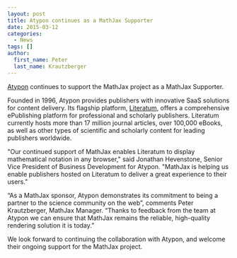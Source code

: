 ```yaml
---
layout: post
title: Atypon continues as a MathJax Supporter
date: 2015-03-12
categories:
  - News
tags: []
author:
  first_name: Peter
  last_name: Krautzberger
---
```


[Atypon](http://atypon.com) continues to support the MathJax project as a MathJax Supporter.

Founded in 1996, Atypon provides publishers with innovative SaaS solutions for content delivery.  Its flagship platform, [Literatum](http://atypon.com/literatum/overview.php), offers a comprehensive ePublishing platform for professional and scholarly publishers. Literatum currently hosts more than 17 million journal articles, over 100,000 eBooks, as well as other types of scientific and scholarly content for leading publishers worldwide.

"Our continued support of MathJax enables Literatum to display mathematical notation in any browser," said Jonathan Hevenstone, Senior Vice President of Business Development for Atypon. "MathJax is helping us enable publishers hosted on Literatum to deliver a great experience to their users."

“As a MathJax sponsor, Atypon demonstrates its commitment to being a partner to the science community on the web”, comments Peter Krautzberger, MathJax Manager. “Thanks to feedback from the team at Atypon we can ensure that MathJax remains the reliable, high-quality rendering solution it is today.”

We look forward to continuing the collaboration with Atypon, and welcome their ongoing support for the MathJax project.
